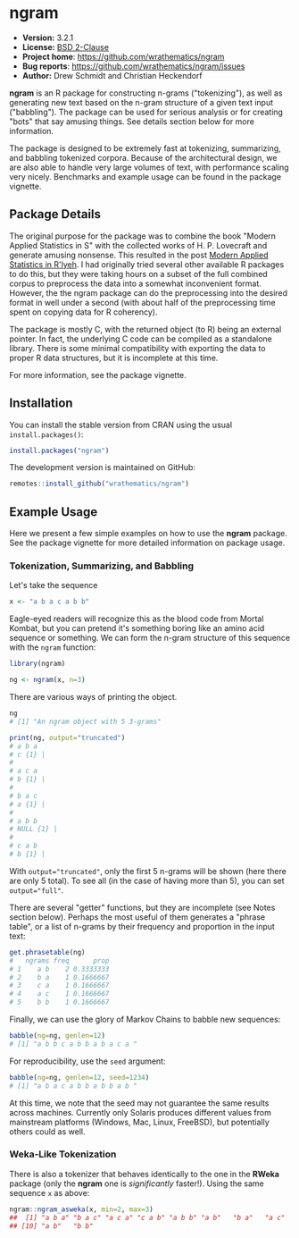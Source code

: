 # ngram

* **Version:** 3.2.1
* **License:** [BSD 2-Clause](https://opensource.org/licenses/BSD-2-Clause)
* **Project home**: https://github.com/wrathematics/ngram
* **Bug reports**: https://github.com/wrathematics/ngram/issues
* **Author:** Drew Schmidt and Christian Heckendorf


**ngram** is an R package for constructing n-grams ("tokenizing"), as well as generating new text based on the n-gram structure of a given text input ("babbling").  The package can be used for serious analysis or for creating "bots" that say amusing things.  See details section below for more information.

The package is designed to be extremely fast at tokenizing, summarizing, and babbling tokenized corpora.  Because of the architectural design, we are also able to handle very large volumes of text, with performance scaling very nicely.  Benchmarks and example usage can be found in the package vignette.



## Package Details

The original purpose for the package was to combine the book "Modern Applied Statistics in S" with the collected works of H. P. Lovecraft and generate amusing nonsense.  This resulted in the post [Modern Applied Statistics in R'lyeh](https://librestats.com/2014/07/01/modern-applied-statistics-in-rlyeh/).  I had originally tried several other available R packages to do this, but they were taking hours on a subset of the full combined corpus to preprocess the data into a somewhat inconvenient format.  However, the the ngram package can do the preprocessing into the desired format in well under a second (with about half of the preprocessing time spent on copying data for R coherency).

The package is mostly C, with the returned object (to R) being an external pointer.  In fact, the underlying C code can be compiled as a standalone library.  There is some minimal compatibility with exporting the data to proper R data structures, but it is incomplete at this time.

For more information, see the package vignette.



## Installation

You can install the stable version from CRAN using the usual `install.packages()`:

```r
install.packages("ngram")
```

The development version is maintained on GitHub:

```r
remotes::install_github("wrathematics/ngram")
```



## Example Usage

Here we present a few simple examples on how to use the **ngram** package.  See the package vignette for more detailed information on package usage.


### Tokenization, Summarizing, and Babbling

Let's take the sequence

```r
x <- "a b a c a b b"
```

Eagle-eyed readers will recognize this as the blood code from Mortal Kombat, but you can pretend it's something boring like an amino acid sequence or something.  We can form the n-gram structure of this sequence with the `ngram` function:

```r
library(ngram)

ng <- ngram(x, n=3)
```

There are various ways of printing the object.

```r
ng
# [1] "An ngram object with 5 3-grams"

print(ng, output="truncated")
# a b a 
# c {1} | 
# 
# a c a 
# b {1} | 
# 
# b a c 
# a {1} | 
# 
# a b b 
# NULL {1} | 
# 
# c a b 
# b {1} | 
```

With `output="truncated"`, only the first 5 n-grams will be shown (here there are only 5 total).  To see all (in the case of having more than 5), you can set `output="full"`.

There are several "getter" functions, but they are incomplete (see Notes section below).  Perhaps the most useful of them generates a "phrase table", or a list of n-grams by their frequency and proportion in the input text:

```r
get.phrasetable(ng)
#   ngrams freq      prop
# 1    a b    2 0.3333333
# 2    b a    1 0.1666667
# 3    c a    1 0.1666667
# 4    a c    1 0.1666667
# 5    b b    1 0.1666667
```

Finally, we can use the glory of Markov Chains to babble new sequences:

```r
babble(ng=ng, genlen=12)
# [1] "a b b c a b b a b a c a "
```

For reproducibility, use the `seed` argument:

```r
babble(ng=ng, genlen=12, seed=1234)
# [1] "a b a c a b b a b b a b "
```

At this time, we note that the seed may not guarantee the same results across machines. Currently only Solaris produces different values from mainstream platforms (Windows, Mac, Linux, FreeBSD), but potentially others could as well.


### Weka-Like Tokenization

There is also a tokenizer that behaves identically to the one in the **RWeka** package (only the **ngram** one is *significantly* faster!).  Using the same sequence `x` as above:

```r
ngram::ngram_asweka(x, min=2, max=3)
##  [1] "a b a" "b a c" "a c a" "c a b" "a b b" "a b"   "b a"   "a c"   "c a"  
## [10] "a b"   "b b"
```
